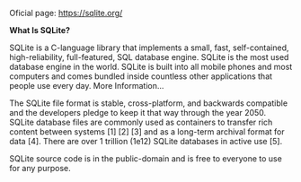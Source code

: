 Oficial page: https://sqlite.org/

**What Is SQLite?**

SQLite is a C-language library that implements a small, fast, self-contained, high-reliability, full-featured, SQL database engine. SQLite is the most used database engine in the world. SQLite is built into all mobile phones and most computers and comes bundled inside countless other applications that people use every day. More Information...

The SQLite file format is stable, cross-platform, and backwards compatible and the developers pledge to keep it that way through the year 2050. SQLite database files are commonly used as containers to transfer rich content between systems [1] [2] [3] and as a long-term archival format for data [4]. There are over 1 trillion (1e12) SQLite databases in active use [5].

SQLite source code is in the public-domain and is free to everyone to use for any purpose.